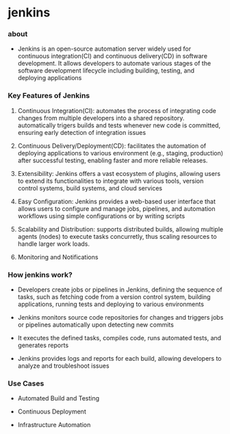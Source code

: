 # jenkins

### about 

- Jenkins is an open-source automation server widely used for continuous integration(CI) and continuous delivery(CD) in software development. It allows developers to automate various stages of the software development lifecycle
  including building, testing, and deploying applications

### Key Features of Jenkins

1. Continuous Integration(CI): automates the process of integrating code changes from multiple developers into a shared repository. automatically trigers builds and tests whenever new code is committed, ensuring early detection of integration issues
   
2. Continuous Delivery/Deployment(CD): facilitates the automation of deploying applications to various environment (e.g., staging, production) after successful testing, enabling faster and more reliable releases.
   
3. Extensibility: Jenkins offers a vast ecosystem of plugins, allowing users to extend its functionalities to integrate with various tools, version control systems, build systems, and cloud services
   
4. Easy Configuration: Jenkins provides a web-based user interface that allows users to configure and manage jobs, pipelines, and automation workflows using simple configurations or by writing scripts
   
5. Scalability and Distribution: supports distributed builds, allowing multiple agents (nodes) to execute tasks concurretly, thus scaling resources to handle larger work loads.
   
6. Monitoring and Notifications

### How jenkins work?

- Developers create jobs or pipelines in Jenkins, defining the sequence of tasks, such as fetching code from a version control system, building applications, running tests and deploying to various environments

- Jenkins monitors source code repositories for changes and triggers jobs or pipelines automatically upon detecting new commits

- It executes the defined tasks, compiles code, runs automated tests, and generates reports

- Jenkins provides logs and reports for each build, allowing developers to analyze and troubleshoot issues

### Use Cases

- Automated Build and Testing

- Continuous Deployment

- Infrastructure Automation